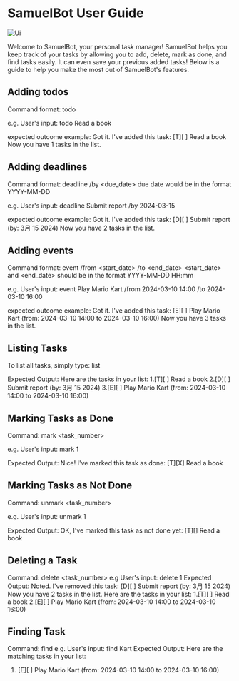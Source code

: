 # SamuelBot User Guide

![Ui](https://github.com/SamuelZero1/ip/assets/111351811/4c99bafc-e6b7-4f23-8b57-1e7b0fe7a362)

Welcome to SamuelBot, your personal task manager! SamuelBot helps you keep track of your tasks by allowing you to add, delete, mark as done, and find tasks easily. It can even save your previous added tasks! Below is a guide to help you make the most out of SamuelBot's features.

## Adding todos
Command format: todo <description>

e.g. User's input:
todo Read a book

expected outcome example:
Got it. I've added this task:
[T][ ] Read a book
Now you have 1 tasks in the list.

## Adding deadlines
Command format: deadline <description> /by <due_date>
due date would be in the format YYYY-MM-DD

e.g. User's input:
deadline Submit report /by 2024-03-15

expected outcome example:
Got it. I've added this task:
[D][ ] Submit report (by: 3月 15 2024)
Now you have 2 tasks in the list.

## Adding events
Command format: event <description> /from <start_date> /to <end_date>
<start_date> and <end_date> should be in the format YYYY-MM-DD HH:mm 

e.g. User's input:
event Play Mario Kart /from 2024-03-10 14:00 /to 2024-03-10 16:00


expected outcome example:
Got it. I've added this task:
[E][ ] Play Mario Kart (from: 2024-03-10 14:00 to 2024-03-10 16:00)
Now you have 3 tasks in the list.


## Listing Tasks
To list all tasks, simply type:
list

Expected Output:
Here are the tasks in your list:
1.[T][ ] Read a book
2.[D][ ] Submit report (by: 3月 15 2024)
3.[E][ ] Play Mario Kart (from: 2024-03-10 14:00 to 2024-03-10 16:00)

## Marking Tasks as Done
Command:
mark <task_number>

e.g. User's input:
mark 1

Expected Output:
Nice! I've marked this task as done:
[T][X] Read a book

## Marking Tasks as Not Done
Command:
unmark <task_number>

e.g. User's input:
unmark 1

Expected Output:
OK, I've marked this task as not done yet:
[T][] Read a book

## Deleting a Task
Command:
delete <task_number>
e.g User's input:
delete 1
Expected Output:
Noted. I've removed this task:
[D][ ] Submit report (by: 3月 15 2024)
Now you have 2 tasks in the list.
Here are the tasks in your list:
1.[T][ ] Read a book
2.[E][ ] Play Mario Kart (from: 2024-03-10 14:00 to 2024-03-10 16:00)

## Finding Task
Command:
find <keyword>
e.g. User's input:
find Kart
Expected Output:
Here are the matching tasks in your list:
1. [E][ ] Play Mario Kart (from: 2024-03-10 14:00 to 2024-03-10 16:00)


